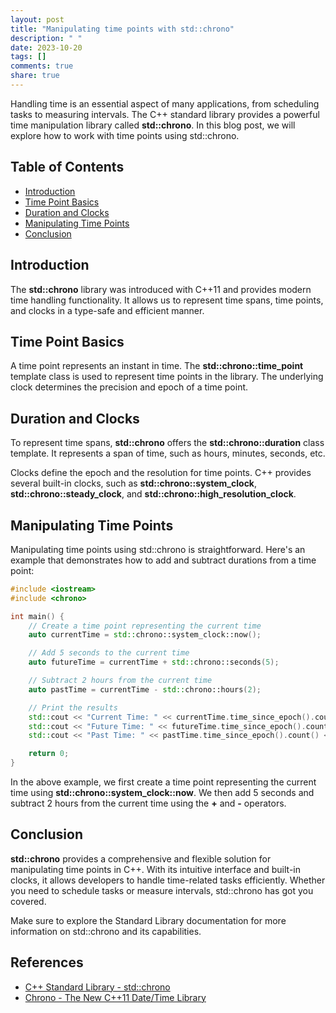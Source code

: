 ```yaml
---
layout: post
title: "Manipulating time points with std::chrono"
description: " "
date: 2023-10-20
tags: []
comments: true
share: true
---
```


Handling time is an essential aspect of many applications, from scheduling tasks to measuring intervals. The C++ standard library provides a powerful time manipulation library called **std::chrono**. In this blog post, we will explore how to work with time points using std::chrono.

## Table of Contents
- [Introduction](#introduction)
- [Time Point Basics](#time-point-basics)
- [Duration and Clocks](#duration-and-clocks)
- [Manipulating Time Points](#manipulating-time-points)
- [Conclusion](#conclusion)

## Introduction
The **std::chrono** library was introduced with C++11 and provides modern time handling functionality. It allows us to represent time spans, time points, and clocks in a type-safe and efficient manner.

## Time Point Basics
A time point represents an instant in time. The **std::chrono::time_point** template class is used to represent time points in the library. The underlying clock determines the precision and epoch of a time point.

## Duration and Clocks
To represent time spans, **std::chrono** offers the **std::chrono::duration** class template. It represents a span of time, such as hours, minutes, seconds, etc. 

Clocks define the epoch and the resolution for time points. C++ provides several built-in clocks, such as **std::chrono::system_clock**, **std::chrono::steady_clock**, and **std::chrono::high_resolution_clock**.

## Manipulating Time Points
Manipulating time points using std::chrono is straightforward. Here's an example that demonstrates how to add and subtract durations from a time point:

```cpp
#include <iostream>
#include <chrono>

int main() {
    // Create a time point representing the current time
    auto currentTime = std::chrono::system_clock::now();

    // Add 5 seconds to the current time
    auto futureTime = currentTime + std::chrono::seconds(5);

    // Subtract 2 hours from the current time
    auto pastTime = currentTime - std::chrono::hours(2);

    // Print the results
    std::cout << "Current Time: " << currentTime.time_since_epoch().count() << std::endl;
    std::cout << "Future Time: " << futureTime.time_since_epoch().count() << std::endl;
    std::cout << "Past Time: " << pastTime.time_since_epoch().count() << std::endl;

    return 0;
}
```

In the above example, we first create a time point representing the current time using **std::chrono::system_clock::now**. We then add 5 seconds and subtract 2 hours from the current time using the **+** and **-** operators.

## Conclusion
**std::chrono** provides a comprehensive and flexible solution for manipulating time points in C++. With its intuitive interface and built-in clocks, it allows developers to handle time-related tasks efficiently. Whether you need to schedule tasks or measure intervals, std::chrono has got you covered.

Make sure to explore the Standard Library documentation for more information on std::chrono and its capabilities.

## References
- [C++ Standard Library - std::chrono](https://en.cppreference.com/w/cpp/chrono)
- [Chrono - The New C++11 Date/Time Library](https://howardhinnant.github.io/date/tour.html)